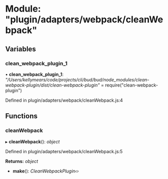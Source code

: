 # Module: "plugin/adapters/webpack/cleanWebpack"

## Variables

### clean_webpack_plugin_1

• **clean_webpack_plugin_1**: _"/Users/kellymears/code/projects/cli/bud/bud/node_modules/clean-webpack-plugin/dist/clean-webpack-plugin"_ = require("clean-webpack-plugin")

Defined in plugin/adapters/webpack/cleanWebpack.js:4

## Functions

### cleanWebpack

▸ **cleanWebpack**(): _object_

Defined in plugin/adapters/webpack/cleanWebpack.js:5

**Returns:** _object_

- **make**(): _CleanWebpackPlugin‹›_
